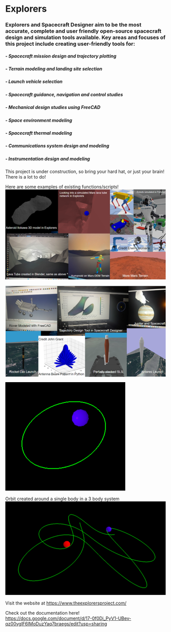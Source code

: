 # Explorers

### Explorers and Spacecraft Designer aim to be the most accurate, complete and user friendly open-source spacecraft design and simulation tools available. Key areas and focuses of this project include creating user-friendly tools for:

##### - Spacecraft mission design and trajectory plotting
##### - Terrain modeling and landing site selection
##### - Launch vehicle selection
##### - Spacecraft guidance, navigation and control studies
##### - Mechanical design studies using FreeCAD
##### - Space environment modeling
##### - Spacecraft thermal modeling
##### - Communications system design and modeling
##### - Instrumentation design and modeling

This project is under construction, so bring your hard hat, or just your brain! There is a lot to do!

Here are some examples of existing functions/scripts!
![Image](Images/Current_Capabilities.png)

![Image](Images/Current_Capabilities2.png)

![Image](Images/SimpleOrbit.png)

Orbit created around a single body in a 3 body system
![Image](Images/3bodyOrbit.png)


Visit the website at https://www.theexplorersproject.com/

Check out the documentation here!
https://docs.google.com/document/d/17-0f0Di_PyV1-UBev-qz00vglF6IMoDuzYaq7braegs/edit?usp=sharing
